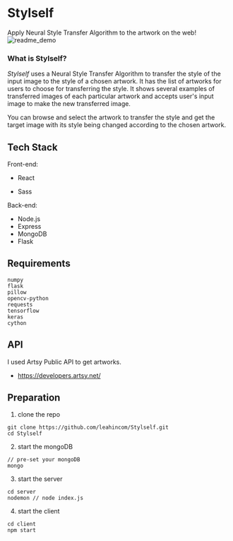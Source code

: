 # Stylself

Apply Neural Style Transfer Algorithm to the artwork on the web!
![readme_demo](https://user-images.githubusercontent.com/49134038/110634256-1ab16e00-81ed-11eb-8630-282459d140a2.gif)

### What is Stylself?

*Stylself* uses a Neural Style Transfer Algorithm to transfer the style of the input image to the style of a chosen artwork. It has the list of artworks for users to choose for transferring the style. It shows several examples of transferred images of each particular artwork and accepts user's input image to make the new transferred  image.

You can browse and select the artwork to transfer the style and get the target image with its style being changed according to the chosen artwork.



## Tech Stack

Front-end:

* React

* Sass

Back-end:

* Node.js
* Express
* MongoDB
* Flask



## Requirements

```
numpy
flask
pillow
opencv-python
requests
tensorflow
keras
cython
```



## API

I used Artsy Public API to get artworks.

*  https://developers.artsy.net/



## Preparation

1. clone the repo

```
git clone https://github.com/leahincom/Stylself.git
cd Stylself
```



2. start the mongoDB

```
// pre-set your mongoDB
mongo
```



3. start the server

```
cd server
nodemon // node index.js
```



4. start the client

```
cd client
npm start
```



